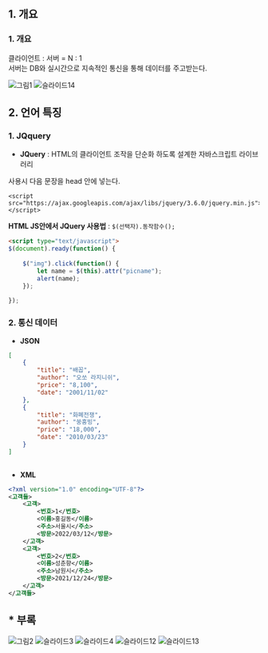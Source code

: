 ## 1. 개요  

### 1. 개요 
클라이언트 : 서버 = N : 1  
서버는 DB와 실시간으로 지속적인 통신을 통해 데이터를 주고받는다.  

![그림1](https://user-images.githubusercontent.com/63652571/168457265-c437eecd-ec7b-4d78-9b5b-287d94b7e273.png)
![슬라이드14](https://user-images.githubusercontent.com/63652571/168462670-f20de3f3-6cda-41e0-8e3e-2925565527a3.jpg)

## 2. 언어 특징  
### 1. JQquery  
- **JQuery** :  HTML의 클라이언트 조작을 단순화 하도록 설계한 자바스크립트 라이브러리  

사용시 다음 문장을 head 안에 넣는다.  
```jquery
<script src="https://ajax.googleapis.com/ajax/libs/jquery/3.6.0/jquery.min.js"></script>
```
**HTML JS안에서 JQuery 사용법** : ```$(선택자).동작함수();  ```
```html
<script type="text/javascript">
$(document).ready(function() {
	
	$("img").click(function() {
		let name = $(this).attr("picname");
		alert(name);
	});
	
});
```
### 2. 통신 데이터  
- **JSON**  
```json
[
    {
        "title": "배꼽",
        "author": "오쏘 라지니쉬",
        "price": "8,100",
        "date": "2001/11/02"
    },
    {
        "title": "화폐전쟁",
        "author": "쑹훙빙",
        "price": "18,000",
        "date": "2010/03/23"
    }
]
    
```
- **XML**  
```xml
<?xml version="1.0" encoding="UTF-8"?>
<고객들>
	<고객>
		<번호>1</번호>
		<이름>홍길동</이름>
		<주소>서울시</주소>
		<방문>2022/03/12</방문>
	</고객>
	<고객>
		<번호>2</번호>
		<이름>성춘향</이름>
		<주소>남원시</주소>
		<방문>2021/12/24</방문>
	</고객>
</고객들>
```

## * 부록  
![그림2](https://user-images.githubusercontent.com/63652571/168457348-0dafc612-95a4-4477-8b7b-96fd0de7701e.jpg)
![슬라이드3](https://user-images.githubusercontent.com/63652571/168462568-a171d930-4599-4a2c-85b7-9609499689f8.jpg)
![슬라이드4](https://user-images.githubusercontent.com/63652571/168462595-a131a856-7cf0-440c-aed7-cfd869466d8a.jpg)
![슬라이드12](https://user-images.githubusercontent.com/63652571/168462627-2fd5f3a8-151d-4eef-b08a-3532f4a5f748.jpg)
![슬라이드13](https://user-images.githubusercontent.com/63652571/168462647-b06a2f28-356e-4bf1-8391-67bdbbe247c1.jpg)
